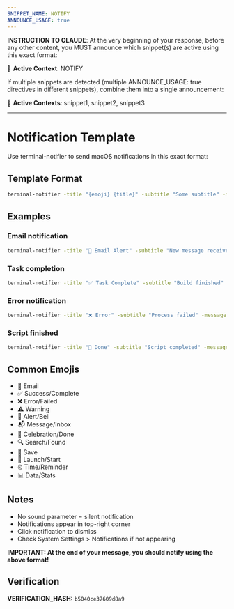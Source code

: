 ```yaml
---
SNIPPET_NAME: NOTIFY
ANNOUNCE_USAGE: true
---
```


**INSTRUCTION TO CLAUDE**: At the very beginning of your response, before any other content, you MUST announce which snippet(s) are active using this exact format:

📎 **Active Context**: NOTIFY

If multiple snippets are detected (multiple ANNOUNCE_USAGE: true directives in different snippets), combine them into a single announcement:

📎 **Active Contexts**: snippet1, snippet2, snippet3

---

# Notification Template

Use terminal-notifier to send macOS notifications in this exact format:

## Template Format
```bash
terminal-notifier -title "{emoji} {title}" -subtitle "Some subtitle" -message "More detailed message"
```

## Examples

### Email notification
```bash
terminal-notifier -title "📧 Email Alert" -subtitle "New message received" -message "Angela has responded to your email"
```

### Task completion
```bash
terminal-notifier -title "✅ Task Complete" -subtitle "Build finished" -message "The compilation completed successfully"
```

### Error notification
```bash
terminal-notifier -title "❌ Error" -subtitle "Process failed" -message "Check the logs for details"
```

### Script finished
```bash
terminal-notifier -title "🎉 Done" -subtitle "Script completed" -message "Your long-running task has finished"
```

## Common Emojis
- 📧 Email
- ✅ Success/Complete
- ❌ Error/Failed
- ⚠️ Warning
- 🔔 Alert/Bell
- 📬 Message/Inbox
- 🎉 Celebration/Done
- 🔍 Search/Found
- 💾 Save
- 🚀 Launch/Start
- ⏰ Time/Reminder
- 📊 Data/Stats

## Notes
- No sound parameter = silent notification
- Notifications appear in top-right corner
- Click notification to dismiss
- Check System Settings > Notifications if not appearing

**IMPORTANT: At the end of your message, you should notify using the above format!**

## Verification
**VERIFICATION_HASH:** `b5040ce37609d8a9`
